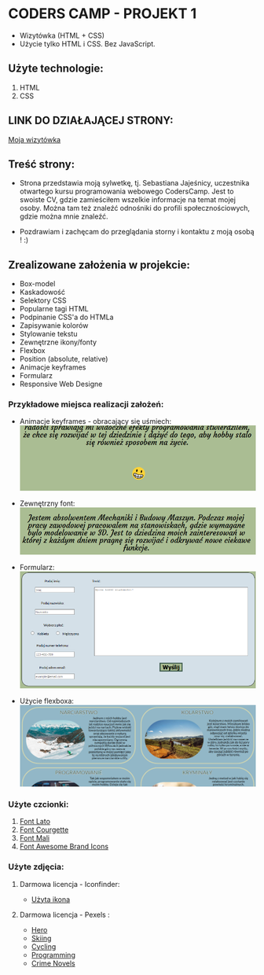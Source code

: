 # CODERS CAMP - PROJEKT 1
* Wizytówka (HTML + CSS)
* Użycie tylko HTML i CSS. Bez JavaScript.


## Użyte technologie:
1. HTML
2. CSS

## LINK DO DZIAŁAJĄCEJ STRONY:
[Moja wizytówka](https://sebastianjajesnica.github.io/BusinessCard/ "Sebastian Jajeśnica - Wizytówka")


## Treść strony:
* Strona przedstawia moją sylwetkę, tj. Sebastiana Jajeśnicy, uczestnika otwartego kursu programowania webowego CodersCamp. Jest to swoiste CV, gdzie zamieściłem wszelkie informacje na temat mojej osoby. Można tam też znaleźć odnośniki do profili społecznościowych, gdzie można mnie znaleźć. 

* Pozdrawiam i zachęcam do przeglądania storny i kontaktu z moją osobą ! :) 

## Zrealizowane założenia w projekcie:
* Box-model
* Kaskadowość 
* Selektory CSS 
* Popularne tagi HTML
* Podpinanie CSS'a do HTMLa
* Zapisywanie kolorów
* Stylowanie tekstu
* Zewnętrzne ikony/fonty
* Flexbox 
* Position (absolute, relative)
* Animacje keyframes
* Formularz
* Responsive Web Designe

### Przykładowe miejsca realizacji założeń:
* Animacje keyframes - obracający się uśmiech:
    ![zdjęcie uśmiechu](./img_readme/1.PNG)

* Zewnętrzny font:
    ![font zewnętrzny](./img_readme/2.PNG)

* Formularz:
    ![formularz](./img_readme/3.PNG)

* Użycie flexboxa:
    ![flexbox](./img_readme/4.PNG)


### Użyte czcionki: 
1. [Font Lato](https://fonts.google.com/specimen/Lato?query=lato "Font Lato")
2. [Font Courgette](https://fonts.google.com/specimen/Courgette?query=Courgette "Font Courgette")
3. [Font Mali](https://fonts.google.com/specimen/Mali?category=Handwriting&subset=latin-ext&sidebar.open=true&selection.family=Petit+Formal+Script&query=mali "Font Mali")
4. [Font Awesome Brand Icons](https://www.w3schools.com/icons/fontawesome_icons_brand.asp "Font Awesome Brand Icons")





### Użyte zdjęcia:
1. Darmowa licencja - Iconfinder:
    * [Użyta ikona](https://www.iconfinder.com/icons/4288584/and_business_finance_personal_portfolio_profile_resume_icon "Logo")
    
2. Darmowa licencja - Pexels :
    * [Hero](https://www.pexels.com/pl-pl/zdjecie/metal-chrome-moc-zelazo-190574/ "Hero")
    * [Skiing](https://www.pexels.com/pl-pl/zdjecie/przeziebienie-snieg-krajobraz-gory-352093/   "Skiing")
    * [Cycling](https://www.pexels.com/pl-pl/zdjecie/droga-polna-gleba-gory-jazda-163407/ "Cycling")
    * [Programming](https://www.pexels.com/pl-pl/zdjecie/ai-dane-deweloper-ekran-577585/ "Programming")
    * [Crime Novels](https://www.pexels.com/pl-pl/zdjecie/encyklopedia-literatura-powiesc-rozmazany-46274/ "Crime Novels")